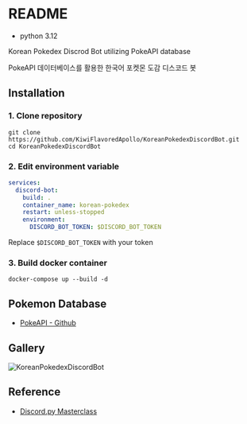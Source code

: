 # README

- python 3.12

Korean Pokedex Discrod Bot utilizing PokeAPI database

PokeAPI 데이터베이스를 활용한 한국어 포켓몬 도감 디스코드 봇

## Installation


### 1. Clone repository

```commandline
git clone https://github.com/KiwiFlavoredApollo/KoreanPokedexDiscordBot.git
cd KoreanPokedexDiscordBot
```

### 2. Edit environment variable

```yaml
services:
  discord-bot:
    build: .
    container_name: korean-pokedex
    restart: unless-stopped
    environment:
      DISCORD_BOT_TOKEN: $DISCORD_BOT_TOKEN
```

Replace `$DISCORD_BOT_TOKEN` with your token

### 3. Build docker container

```commandline
docker-compose up --build -d
```

## Pokemon Database

- [PokeAPI - Github](https://github.com/PokeAPI/pokeapi/tree/master/data/v2/csv)

## Gallery

![KoreanPokedexDiscordBot](https://i.imgur.com/022qC2N.png)

## Reference

- [Discord.py Masterclass](https://fallendeity.github.io/discord.py-masterclass/)